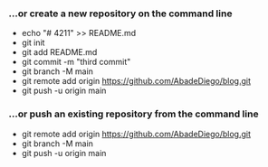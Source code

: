 ### …or create a new repository on the command line

- echo "# 4211" >> README.md
- git init
- git add README.md
- git commit -m "third commit"
- git branch -M main
- git remote add origin https://github.com/AbadeDiego/blog.git
- git push -u origin main

### …or push an existing repository from the command line

- git remote add origin https://github.com/AbadeDiego/blog.git
- git branch -M main
- git push -u origin main